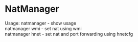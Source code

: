 # NatManager

Usage:
natmanager                                           - show usage<br>
natmanager wmi  <printer interface ip> <printer ip>  - set nat using wmi<br>
natmanager hnet <printer interface ip> <printer ip>  - set nat and port forwarding using hnetcfg<br>
